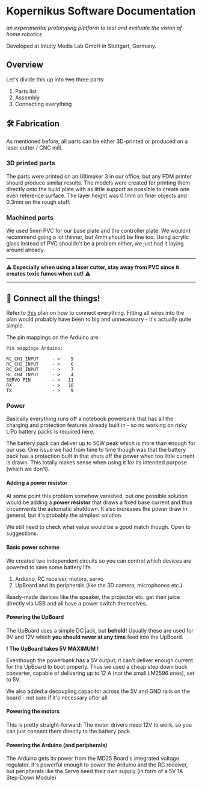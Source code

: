 # Kopernikus Software Documentation

*an experimental prototyping platform to test and evaluate the vision of home robotics*

Developed at Intuity Media Lab GmbH in Stuttgart, Germany.

## Overview

Let's divide this up into ~~two~~ three parts:
1) Parts list
2) Assembly
3) Connecting everything

## 🛠 Fabrication

As mentioned before, all parts can be either 3D-printed or produced on a laser cutter / CNC mill.

### 3D printed parts

The parts were printed on an Ultimaker 3 in our office, but any FDM printer should produce similar results.
The models were created for printing them directly onto the build plate with as little support as possible to create one even reference surface.
The layer height was 0.1mm on finer objects and 0.3mm on the rough stuff.


### Machined parts

We used 5mm PVC for our base plate and the controller plate. We wouldnt recommend going a lot thinner, but 4mm should be fine too.
Using acrylic glass instead of PVC shouldn't be a problem either, we just had it laying around already.

---

⚠️ **Especially when using a laser cutter, stay away from PVC since it creates toxic fumes when cut!** ⚠️

---

## 🔌 Connect all the things!

Refer to [this](components/basic_electronic_connections.pdf?raw=true) plan on how to connect everything. Fitting all wires into the plan would probably have been to big and unnecessary - it's actually quite simple.

The pin mappings on the Arduino are:

```
Pin mappings Arduino:

RC_CH1_INPUT     - >    5
RC_CH2_INPUT     - >    6
RC_CH3_INPUT     - >    7
RC_CH4_INPUT     - >    4 
SERVO PIN        - >   11
RX               - >   10
TX               - >    9
```

### Power

Basically everything runs off a notebook powerbank that has all the charging and protection features already built in - so no working on risky LiPo battery packs is required here.

The battery pack can deliver up to 50W peak which is more than enough for our use. One issue we had from time to time though was that the battery pack has a protection built in that shuts off the power when too little current is drawn. This totally makes sense when using it for its intended purpose (which we don't).

#### Adding a power resistor
At some point this problem somehow vanished, but one possible solution would be adding a **power resistor** that draws a fixed base current and thus circumvents the automatic shutdown. It also increases the power draw in general, but it's probably the simplest solution.

We still need to check what value would be a good match though. Open to suggestions.

#### Basic power scheme

We created two independent circuits so you can control which devices are powered to save some battery life.

1) Arduino, RC receiver, motors, servo
2) UpBoard and its peripherals (like the 3D camera, microphones etc.)

Ready-made devices like the speaker, the projector etc. get their juice directly via USB and all have a power switch themselves.


#### Powering the UpBoard

The UpBoard uses a simple DC jack, but **behold**!
Usually these are used for 9V and 12V which **you should never at any time** feed into the UpBoard. 

**! The UpBoard takes 5V MAXIMUM !**

Eventhough the powerbank has a 5V output, it can't deliver enough current for the UpBoard to boot properly. Thus we used a cheap step down buck converter, capable of delivering up to 12 A (not the small LM2596 ones), set to 5V.

We also added a decoupling capacitor across the 5V and GND rails on the board - not sure if it's necessary after all.

#### Powering the motors

This is pretty straight-forward: The motor drivers need 12V to work, so you can just connect them directly to the battery pack.

#### Powering the Arduino (and peripherals)

The Arduino gets its power from the MD25 Board's integrated voltage regulator. It's powerful enough to power the Arduino and the RC receiver, but peripherals like the Servo need their own supply (in form of a 5V 1A Step-Down Module)